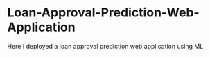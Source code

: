# Loan-Approval-Prediction-Web-Application
Here I deployed a loan approval prediction web application using ML
